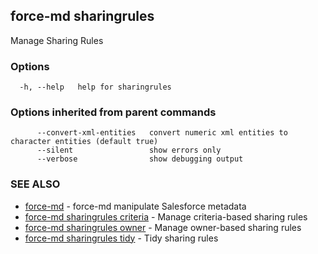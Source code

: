 ## force-md sharingrules

Manage Sharing Rules

### Options

```
  -h, --help   help for sharingrules
```

### Options inherited from parent commands

```
      --convert-xml-entities   convert numeric xml entities to character entities (default true)
      --silent                 show errors only
      --verbose                show debugging output
```

### SEE ALSO

* [force-md](force-md.md)	 - force-md manipulate Salesforce metadata
* [force-md sharingrules criteria](force-md_sharingrules_criteria.md)	 - Manage criteria-based sharing rules
* [force-md sharingrules owner](force-md_sharingrules_owner.md)	 - Manage owner-based sharing rules
* [force-md sharingrules tidy](force-md_sharingrules_tidy.md)	 - Tidy sharing rules

